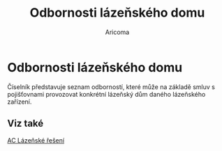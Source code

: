 ﻿---
    title: "Odbornosti lázeňského domu"
    author: Aricoma
    ms.date: 04/30/2018
    ms.topic: article
    ms.prod: dynamics-nav-2017
    ms.contentlocale: cs-cz
    ms.lasthandoff: 04/30/2018
---

# Odbornosti lázeňského domu

Číselník představuje seznam odborností, které může na základě smluv s pojišťovnami provozovat konkrétní lázeňský dům daného lázeňského zařízení. 


## <a name="see-also"></a>Viz také
[AC Lázeňské řešení](ac-spa-solution.md)